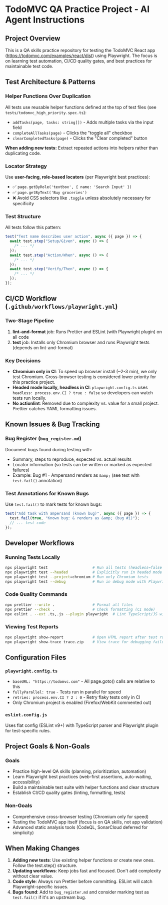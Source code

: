 # TodoMVC QA Practice Project - AI Agent Instructions

## Project Overview

This is a QA skills practice repository for testing the TodoMVC React app (https://todomvc.com/examples/react/dist) using Playwright. The focus is on learning test automation, CI/CD quality gates, and best practices for maintainable test code.

## Test Architecture & Patterns

### Helper Functions Over Duplication

All tests use reusable helper functions defined at the top of test files (see `tests/todomvc_high_priority.spec.ts`):

- `addTasks(page, tasks: string[])` - Adds multiple tasks via the input field
- `completeAllTasks(page)` - Clicks the "toggle all" checkbox
- `clearCompletedTasks(page)` - Clicks the "Clear completed" button

**When adding new tests:** Extract repeated actions into helpers rather than duplicating code.

### Locator Strategy

Use **user-facing, role-based locators** (per Playwright best practices):

- ✅ `page.getByRole('textbox', { name: 'Search Input' })`
- ✅ `page.getByText('Buy groceries')`
- ❌ Avoid CSS selectors like `.toggle` unless absolutely necessary for specificity

### Test Structure

All tests follow this pattern:

```typescript
test("Test name describes user action", async ({ page }) => {
  await test.step("Setup/Given", async () => {
    /* ... */
  });
  await test.step("Action/When", async () => {
    /* ... */
  });
  await test.step("Verify/Then", async () => {
    /* ... */
  });
});
```

## CI/CD Workflow (`.github/workflows/playwright.yml`)

### Two-Stage Pipeline

1. **lint-and-format** job: Runs Prettier and ESLint (with Playwright plugin) on all code
2. **test** job: Installs only Chromium browser and runs Playwright tests (depends on lint-and-format)

### Key Decisions

- **Chromium only in CI**: To speed up browser install (~2-3 min), we only test Chromium. Cross-browser testing is considered lower priority for this practice project.
- **Headed mode locally, headless in CI**: `playwright.config.ts` uses `headless: process.env.CI ? true : false` so developers can watch tests run locally.
- **No actionlint**: Removed due to complexity vs. value for a small project. Prettier catches YAML formatting issues.

## Known Issues & Bug Tracking

### Bug Register (`bug_register.md`)

Document bugs found during testing with:

- Summary, steps to reproduce, expected vs. actual results
- Locator information (so tests can be written or marked as expected failures)
- Example: Bug #1 - Ampersand renders as `&amp;` (see test with `test.fail()` annotation)

### Test Annotations for Known Bugs

Use `test.fail()` to mark tests for known bugs:

```typescript
test("Add task with ampersand (known bug)", async ({ page }) => {
  test.fail(true, "Known bug: & renders as &amp; (bug #1)");
  // ... test code
});
```

## Developer Workflows

### Running Tests Locally

```bash
npx playwright test                    # Run all tests (headless=false locally)
npx playwright test --headed           # Explicitly run in headed mode
npx playwright test --project=chromium # Run only Chromium tests
npx playwright test --debug            # Run in debug mode with Playwright Inspector
```

### Code Quality Commands

```bash
npx prettier --write .                 # Format all files
npx prettier --check .                 # Check formatting (CI mode)
npx eslint . --ext .ts,.js --plugin playwright  # Lint TypeScript/JS with Playwright rules
```

### Viewing Test Reports

```bash
npx playwright show-report             # Open HTML report after test run
npx playwright show-trace trace.zip    # View trace for debugging failures
```

## Configuration Files

### `playwright.config.ts`

- `baseURL: "https://todomvc.com"` - All page.goto() calls are relative to this
- `fullyParallel: true` - Tests run in parallel for speed
- `retries: process.env.CI ? 2 : 0` - Retry flaky tests only in CI
- Only Chromium project is enabled (Firefox/WebKit commented out)

### `eslint.config.js`

Uses flat config (ESLint v9+) with TypeScript parser and Playwright plugin for test-specific rules.

## Project Goals & Non-Goals

### Goals

- Practice high-level QA skills (planning, prioritization, automation)
- Learn Playwright best practices (web-first assertions, auto-waiting, accessibility)
- Build a maintainable test suite with helper functions and clear structure
- Establish CI/CD quality gates (linting, formatting, tests)

### Non-Goals

- Comprehensive cross-browser testing (Chromium only for speed)
- Testing the TodoMVC app itself (focus is on QA skills, not app validation)
- Advanced static analysis tools (CodeQL, SonarCloud deferred for simplicity)

## When Making Changes

1. **Adding new tests**: Use existing helper functions or create new ones. Follow the test.step() structure.
2. **Updating workflows**: Keep jobs fast and focused. Don't add complexity without clear value.
3. **Code style**: Always run Prettier before committing. ESLint will catch Playwright-specific issues.
4. **Bugs found**: Add to `bug_register.md` and consider marking test as `test.fail()` if it's an upstream bug.
